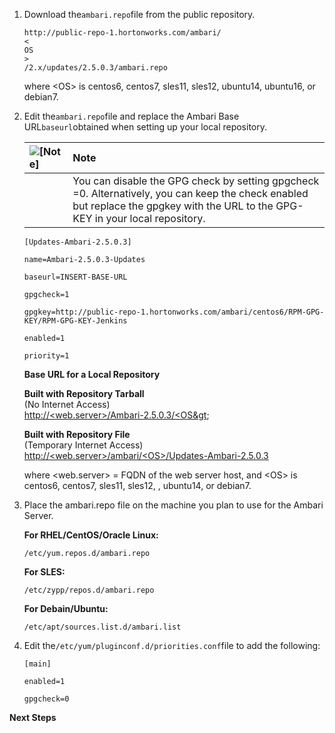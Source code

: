 1. Download the`ambari.repo`file from the public repository.

   ```
   http://public-repo-1.hortonworks.com/ambari/
   <
   OS
   >
   /2.x/updates/2.5.0.3/ambari.repo
   ```

   where &lt;OS&gt; is centos6, centos7, sles11, sles12, ubuntu14, ubuntu16, or debian7.

2. Edit the`ambari.repo`file and replace the Ambari Base URL`baseurl`obtained when setting up your local repository.

   | ![](https://docs.hortonworks.com/HDPDocuments/Ambari-2.5.0.3/bk_ambari-installation/common/images/admon/note.png "\[Note\]") | Note |
   | :--- | :--- |
   |  | You can disable the GPG check by setting gpgcheck =0. Alternatively, you can keep the check enabled but replace the gpgkey with the URL to the GPG-KEY in your local repository. |

   ```
   [Updates-Ambari-2.5.0.3]
   ```

   ```
   name=Ambari-2.5.0.3-Updates
   ```

   ```
   baseurl=INSERT-BASE-URL
   ```

   ```
   gpgcheck=1
   ```

   ```
   gpgkey=http://public-repo-1.hortonworks.com/ambari/centos6/RPM-GPG-KEY/RPM-GPG-KEY-Jenkins
   ```

   ```
   enabled=1
   ```

   ```
   priority=1
   ```

   **Base URL for a Local Repository**

   **Built with Repository Tarball**  
   \(No Internet Access\)  
   [http://&lt;web.server&gt;/Ambari-2.5.0.3/&lt;OS&gt](http://<web.server>/Ambari-2.5.0.3/<OS&gt);

   **Built with Repository File**  
   \(Temporary Internet Access\)  
   [http://&lt;web.server&gt;/ambari/&lt;OS&gt;/Updates-Ambari-2.5.0.3](http://<web.server>/ambari/<OS>/Updates-Ambari-2.5.0.3)

   where &lt;web.server&gt; = FQDN of the web server host, and &lt;OS&gt; is centos6, centos7, sles11, sles12, , ubuntu14, or debian7.

3. Place the ambari.repo file on the machine you plan to use for the Ambari Server.

   **For RHEL/CentOS/Oracle Linux:**

   ```
   /etc/yum.repos.d/ambari.repo
   ```

   **For SLES:**

   ```
   /etc/zypp/repos.d/ambari.repo
   ```

   **For Debain/Ubuntu:**

   ```
   /etc/apt/sources.list.d/ambari.list
   ```

4. Edit the`/etc/yum/pluginconf.d/priorities.conf`file to add the following:

   ```
   [main]
   ```

   ```
   enabled=1
   ```

   ```
   gpgcheck=0
   ```

**Next Steps**

